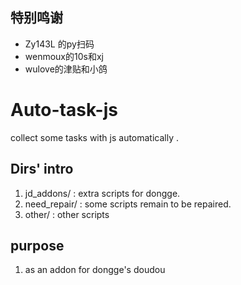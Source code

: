 ## 特别鸣谢
- Zy143L 的py扫码
- wenmoux的10s和xj
- wulove的津贴和小鸽
# Auto-task-js
collect some tasks with js automatically .
## Dirs' intro
1. jd_addons/ : extra scripts for dongge.
2. need_repair/ : some scripts remain to be repaired.
3. other/ : other scripts
## purpose
1. as an addon for dongge's doudou

